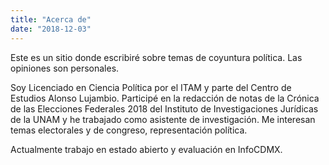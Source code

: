 ```yaml
---
title: "Acerca de"
date: "2018-12-03"
---
```



Este es un sitio donde escribiré sobre temas de coyuntura política. Las opiniones son personales. 

Soy Licenciado en Ciencia Política por el ITAM y parte del Centro de Estudios Alonso Lujambio. Participé en la redacción de notas de la Crónica de las Elecciones Federales 2018 del Instituto de Investigaciones Jurídicas de la UNAM y he trabajado como asistente de investigación. Me interesan temas electorales y de congreso, representación política. 

Actualmente trabajo en estado abierto y evaluación en InfoCDMX.


